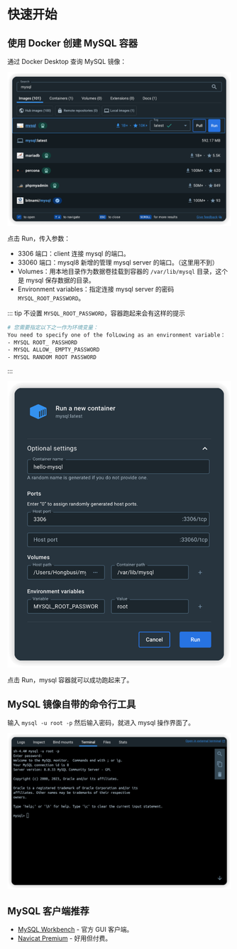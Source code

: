 # 快速开始

## 使用 Docker 创建 MySQL 容器

通过 Docker Desktop 查询 MySQL 镜像：

![docker search mysql](./images//docker-search.png)

点击 Run，传入参数：

- 3306 端口：client 连接 mysql 的端口。
- 33060 端口：mysql8 新增的管理 mysql server 的端口。（这里用不到）
- Volumes：用本地目录作为数据卷挂载到容器的 `/var/lib/mysql` 目录，这个是 mysql 保存数据的目录。
- Environment variables：指定连接 mysql server 的密码 `MYSQL_ROOT_PASSWORD`。

::: tip 不设置 `MYSQL_ROOT_PASSWORD`，容器跑起来会有这样的提示

``` bash
# 您需要指定以下之一作为环境变量：
You need to specify one of the folLowing as an environment variable：
- MYSQL ROOT_ PASSHORD
- MYSQL ALLOW_ EMPTY_PASSWORD
- MYSQL RANDOM ROOT PASSWORD
```
:::

![new container](./images//new-container.png)

点击 Run，mysql 容器就可以成功跑起来了。

## MySQL 镜像自带的命令行工具

输入 `mysql -u root -p` 然后输入密码，就进入 mysql 操作界面了。

![terminal](./images//terminal.png)

## MySQL 客户端推荐

- [MySQL Workbench](https://dev.mysql.com/downloads/workbench) - 官方 GUI 客户端。
- [Navicat Premium](https://www.navicat.com/en/products/navicat-premium) - 好用但付费。
